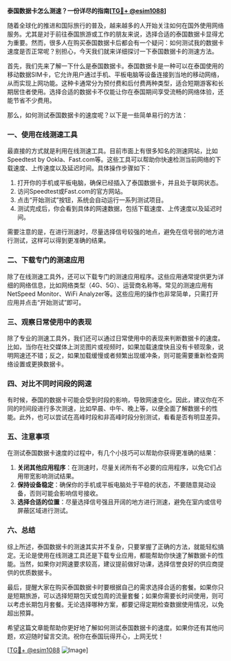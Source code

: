 **泰国数据卡怎么测速？一份详尽的指南[[TG💪+ @esim1088](https://t.me/s/esim1088)]**

随着全球化的推进和国际旅行的普及，越来越多的人开始关注如何在国外使用网络服务。尤其是对于前往泰国旅游或工作的朋友来说，选择合适的泰国数据卡显得尤为重要。然而，很多人在购买泰国数据卡后都会有一个疑问：如何测试我的数据卡速度是否正常呢？别担心，今天我们就来详细探讨一下泰国数据卡的测速方法。

首先，我们先来了解一下什么是泰国数据卡。泰国数据卡是一种可以在泰国使用的移动数据SIM卡，它允许用户通过手机、平板电脑等设备连接到当地的移动网络，从而实现上网功能。这种卡通常分为预付费和后付费两种类型，适合短期游客和长期居住者使用。选择合适的数据卡不仅能让你在泰国期间享受流畅的网络体验，还能节省不少费用。

那么，如何测试泰国数据卡的速度呢？以下是一些简单易行的方法：

### **一、使用在线测速工具**

最直接的方式就是利用在线测速工具。目前市面上有很多知名的测速网站，比如Speedtest by Ookla、Fast.com等。这些工具可以帮助你快速检测当前网络的下载速度、上传速度以及延迟时间。具体操作步骤如下：

1. 打开你的手机或平板电脑，确保已经插入了泰国数据卡，并且处于联网状态。
2. 访问Speedtest或Fast.com的官方网站。
3. 点击“开始测试”按钮，系统会自动运行一系列测试项目。
4. 测试完成后，你会看到具体的网速数据，包括下载速度、上传速度以及延迟时间。

需要注意的是，在进行测速时，尽量选择信号较强的地点，避免在信号弱的地方进行测试，这样可以得到更准确的结果。

### **二、下载专门的测速应用**

除了在线测速工具外，还可以下载专门的测速应用程序。这些应用通常提供更为详细的网络信息，比如网络类型（4G、5G）、运营商名称等。常见的测速应用有NetSpeed Monitor、WiFi Analyzer等。这些应用的操作也非常简单，只需打开应用并点击“开始测试”即可。

### **三、观察日常使用中的表现**

除了专业的测速工具外，我们还可以通过日常使用中的表现来判断数据卡的速度。比如，当你在社交媒体上浏览图片或视频时，如果加载速度快且没有卡顿现象，说明网速还不错；反之，如果加载缓慢或者频繁出现缓冲条，则可能需要重新检查网络设置或更换数据卡。

### **四、对比不同时间段的网速**

有时候，泰国的数据卡可能会受到时段的影响，导致网速变化。因此，建议你在不同的时间段进行多次测速，比如早晨、中午、晚上等，以便全面了解数据卡的性能。此外，也可以尝试在高峰时段和非高峰时段分别测试，看看是否有明显差异。

### **五、注意事项**

在测试泰国数据卡速度的过程中，有几个小技巧可以帮助你获得更准确的结果：

1. **关闭其他应用程序**：在测速时，尽量关闭所有不必要的应用程序，以免它们占用带宽影响测试结果。
2. **保持设备稳定**：确保你的手机或平板电脑处于平稳的状态，不要随意晃动设备，否则可能会影响信号接收。
3. **选择合适的位置**：尽量选择信号强且开阔的地方进行测速，避免在室内或信号屏蔽区域进行测试。

### **六、总结**

综上所述，泰国数据卡的测速其实并不复杂，只要掌握了正确的方法，就能轻松搞定。无论是使用在线测速工具还是下载专业应用，都能帮助你快速了解数据卡的性能。当然，如果你对网速要求较高，建议提前做好功课，选择信誉良好的供应商提供的优质数据卡。

最后，提醒大家在购买泰国数据卡时要根据自己的需求选择合适的套餐。如果你只是短期旅游，可以选择短期包天或包周的流量套餐；如果你需要长时间使用，则可以考虑长期包月套餐。无论选择哪种方案，都要记得定期检查数据使用情况，以免超出预算。

希望这篇文章能帮助你更好地了解如何测试泰国数据卡的速度。如果你还有其他问题，欢迎随时留言交流。祝你在泰国玩得开心，上网无忧！

[[TG💪+ @esim1088](https://t.me/s/esim1088) ![Image](https://i.postimg.cc/4NQfJmqS/Snipaste-2025-05-13-00-14-12.png)]
